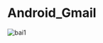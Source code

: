 # Android_Gmail
![bai1](https://github.com/Luk6785/Android_Gmail/assets/81729607/f5ad1ffb-11bc-4178-8598-032f1de03f6d)
